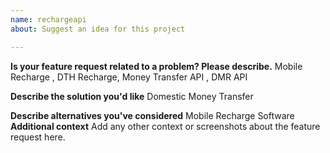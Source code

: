 ```yaml
---
name: rechargeapi
about: Suggest an idea for this project

---
```


**Is your feature request related to a problem? Please describe.**
Mobile Recharge , DTH Recharge, Money Transfer API , DMR API 

**Describe the solution you'd like**
Domestic Money Transfer

**Describe alternatives you've considered**
Mobile Recharge Software 
**Additional context**
Add any other context or screenshots about the feature request here.
